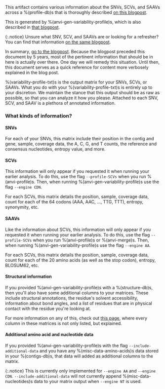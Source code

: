 This artifact contains various information about the SNVs, SCVs, and SAAVs across a %(profile-db)s that is thoroughly described [on this blogpost](http://merenlab.org/2015/07/20/analyzing-variability/#the-output-matrix).

This is generated by %(anvi-gen-variability-profile)s, which is also described in [that blogpost](http://merenlab.org/2015/07/20/analyzing-variability/#the-anvio-way).

{:.notice}
Unsure what SNV, SCV, and SAAVs are or looking for a refresher? You can find that information [on the same blogpost](http://merenlab.org/2015/07/20/analyzing-variability/#an-intro-to-single-nucleotidecodonamino-acid-variation).

In summary, [go to the blogpost](http://merenlab.org/2015/07/20/analyzing-variability/). Because the
blogpost preceded this document by 5 years, most of the pertinent information that should be in here
is actually over there. One day we will remedy this situation. Until then, this document serves as a
quick reference for content more verbosely explained in the blog post.

%(variability-profile-txt)s is the output matrix for your SNVs,
SCVs, or SAAVs. What you do with your %(variability-profile-txt)s is entirely up to your discretion. We
maintain the stance that this output should be as raw as possible, so that you can analyze it how you
please. Attached to each SNV, SCV, and SAAV is a plethora of annotated information.

### What kinds of information?

#### SNVs

For each of your SNVs, this matrix include their position in the contig and gene, sample, coverage data, the A, C, G, and T counts, the reference and consensus nucleotides, entropy value, and more. 

#### SCVs 

This information will only appear if you requested it when running your earlier analysis. To do this, use the flag `--profile-SCVs` when you run %(anvi-profile)s. Then, when running %(anvi-gen-variability-profile)s use the flag `--engine CDN`. 

For each SCVs, this matrix details the position, sample, coverage data, count for each of the 64 codons (AAA, AAC, ..., TTG, TTT), entropy, synonymity, etc.

#### SAAVs

Like the information about SCVs, this information will only appear if you requested it when running your earlier analysis. To do this, use the flag `--profile-SCVs` when you run %(anvi-profile)s or %(anvi-merge)s. Then, when running %(anvi-gen-variability-profile)s use the flag `--engine AA`. 

For each SCVs, this matrix details the position, sample, coverage data, count for each of the 20 amino acids (as well as the stop codon), entropy, BLOSUM62, etc. 

#### Structural information

If you provided %(anvi-gen-variability-profile)s with a %(structure-db)s, then you'll also have some
additional columns to your matrices. These include structural annotations, the residue's solvent
accessibility, information about bond angles, and a list of residues that are in physical contact
with the residue you're looking at. 

For more information on any of this, check out [this
page](http://merenlab.org/2015/07/20/analyzing-variability/#the-output-matrix), where every column
in these matrices is not only listed, but explained.

#### Additional amino acid and nucleotide data

If you provided %(anvi-gen-variability-profile)s with the flag `--include-additional-data` and you
have any %(misc-data-amino-acids)s data stored in your %(contigs-db)s, that data will added as
additional columns to the matrix.

{:.notice}
This is currently only implemented for `--engine AA` and `--engine CDN`. `--include-additional-data`
will not currently append %(misc-data-nucleotides)s data to your matrix output when `--engine NT` is
used.

